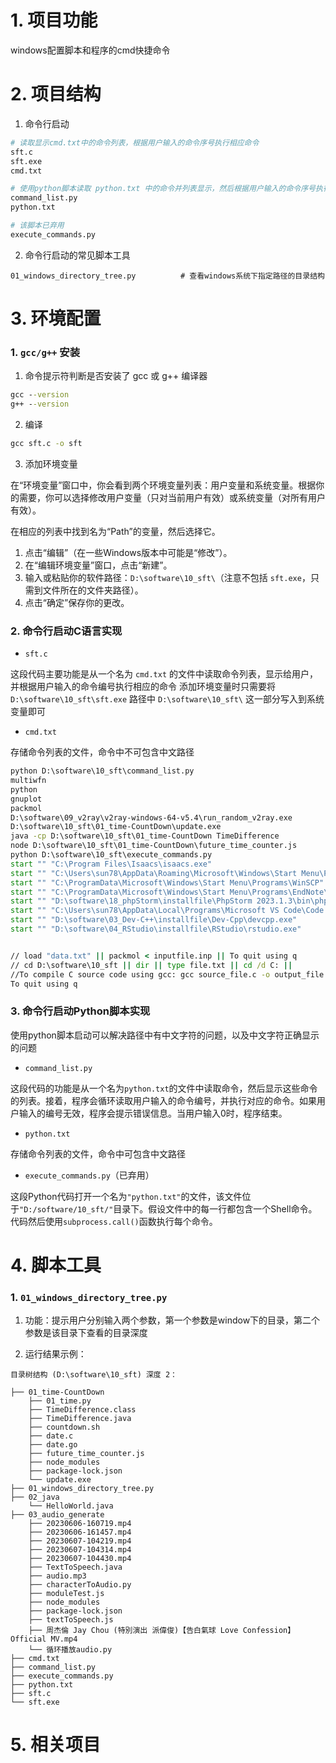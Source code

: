 # 1. 项目功能

windows配置脚本和程序的cmd快捷命令


# 2. 项目结构

1. 命令行启动

```py
# 读取显示cmd.txt中的命令列表，根据用户输入的命令序号执行相应命令
sft.c
sft.exe
cmd.txt

# 使用python脚本读取 python.txt 中的命令并列表显示，然后根据用户输入的命令序号执行相应命令
command_list.py
python.txt

# 该脚本已弃用
execute_commands.py
```

2. 命令行启动的常见脚本工具

```
01_windows_directory_tree.py          # 查看windows系统下指定路径的目录结构
```



# 3. 环境配置


### 1. `gcc/g++` 安装

1. 命令提示符判断是否安装了 gcc 或 g++ 编译器

```cmd
gcc --version
g++ --version
```

2. 编译

```cmd
gcc sft.c -o sft
```

3. 添加环境变量

在“环境变量”窗口中，你会看到两个环境变量列表：用户变量和系统变量。根据你的需要，你可以选择修改用户变量（只对当前用户有效）或系统变量（对所有用户有效）。

在相应的列表中找到名为“Path”的变量，然后选择它。

1. 点击“编辑”（在一些Windows版本中可能是“修改”）。
2. 在“编辑环境变量”窗口，点击“新建”。
3. 输入或粘贴你的软件路径：`D:\software\10_sft\`（注意不包括 `sft.exe`，只需到文件所在的文件夹路径）。
4. 点击“确定”保存你的更改。




### 2. 命令行启动C语言实现

- `sft.c`

这段代码主要功能是从一个名为 `cmd.txt` 的文件中读取命令列表，显示给用户，并根据用户输入的命令编号执行相应的命令 
添加环境变量时只需要将 `‪D:\software\10_sft\sft.exe` 路径中 `‪D:\software\10_sft\` 这一部分写入到系统变量即可


- `cmd.txt`

存储命令列表的文件，命令中不可包含中文路径

```cmd
python D:\software\10_sft\command_list.py
multiwfn
python
gnuplot
packmol
D:\software\09_v2ray\v2ray-windows-64-v5.4\run_random_v2ray.exe
D:\software\10_sft\01_time-CountDown\update.exe
java -cp D:\software\10_sft\01_time-CountDown TimeDifference
node D:\software\10_sft\01_time-CountDown\future_time_counter.js
python D:\software\10_sft\execute_commands.py
start "" "C:\Program Files\Isaacs\isaacs.exe"
start "" "C:\Users\sun78\AppData\Roaming\Microsoft\Windows\Start Menu\Programs\Anaconda3 (64-bit)\Spyder (anaconda3)"
start "" "C:\ProgramData\Microsoft\Windows\Start Menu\Programs\WinSCP"
start "" "C:\ProgramData\Microsoft\Windows\Start Menu\Programs\EndNote\EndNote"
start "" "D:\software\18_phpStorm\installfile\PhpStorm 2023.1.3\bin\phpstorm64.exe"
start "" "C:\Users\sun78\AppData\Local\Programs\Microsoft VS Code\Code.exe"
start "" "D:\software\03_Dev-C++\installfile\Dev-Cpp\devcpp.exe"
start "" "D:\software\04_RStudio\installfile\RStudio\rstudio.exe"


// load "data.txt" || packmol < inputfile.inp || To quit using q
// cd D:\software\10_sft || dir || type file.txt || cd /d C: ||
//To compile C source code using gcc: gcc source_file.c -o output_file
To quit using q
```


### 3. 命令行启动Python脚本实现

使用python脚本启动可以解决路径中有中文字符的问题，以及中文字符正确显示的问题

- `command_list.py`

这段代码的功能是从一个名为`python.txt`的文件中读取命令，然后显示这些命令的列表。接着，程序会循环读取用户输入的命令编号，并执行对应的命令。如果用户输入的编号无效，程序会提示错误信息。当用户输入0时，程序结束。


- `python.txt`

存储命令列表的文件，命令中可包含中文路径


- `execute_commands.py`（已弃用）

这段Python代码打开一个名为`"python.txt"`的文件，该文件位于`"D:/software/10_sft/"`目录下。假设文件中的每一行都包含一个Shell命令。代码然后使用`subprocess.call()`函数执行每个命令。




# 4. 脚本工具


### 1. `01_windows_directory_tree.py`

1. 功能：提示用户分别输入两个参数，第一个参数是window下的目录，第二个参数是该目录下查看的目录深度

2. 运行结果示例：

```
目录树结构 (D:\software\10_sft) 深度 2：

├── 01_time-CountDown
    ├── 01_time.py
    ├── TimeDifference.class
    ├── TimeDifference.java
    ├── countdown.sh
    ├── date.c
    ├── date.go
    ├── future_time_counter.js
    ├── node_modules
    ├── package-lock.json
    └── update.exe
├── 01_windows_directory_tree.py
├── 02_java
    └── HelloWorld.java
├── 03_audio_generate
    ├── 20230606-160719.mp4
    ├── 20230606-161457.mp4
    ├── 20230607-104219.mp4
    ├── 20230607-104314.mp4
    ├── 20230607-104430.mp4
    ├── TextToSpeech.java
    ├── audio.mp3
    ├── characterToAudio.py
    ├── moduleTest.js
    ├── node_modules
    ├── package-lock.json
    ├── textToSpeech.js
    ├── 周杰倫 Jay Chou (特別演出 派偉俊)【告白氣球 Love Confession】Official MV.mp4
    └── 循环播放audio.py
├── cmd.txt
├── command_list.py
├── execute_commands.py
├── python.txt
├── sft.c
└── sft.exe
```



# 5. 相关项目














